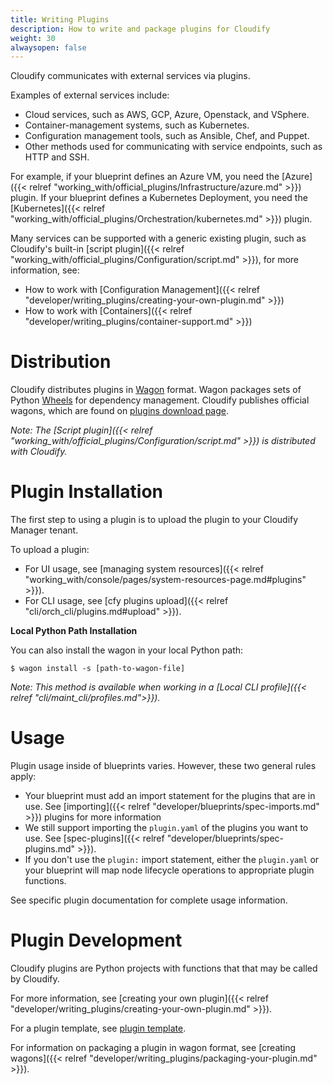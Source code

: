 ```yaml
---
title: Writing Plugins
description: How to write and package plugins for Cloudify
weight: 30
alwaysopen: false
---
```


Cloudify communicates with external services via plugins.

Examples of external services include:

- Cloud services, such as AWS, GCP, Azure, Openstack, and VSphere.
- Container-management systems, such as Kubernetes.
- Configuration management tools, such as Ansible, Chef, and Puppet.
- Other methods used for communicating with service endpoints, such as HTTP and SSH.

For example, if your blueprint defines an Azure VM, you need the [Azure]({{< relref "working_with/official_plugins/Infrastructure/azure.md" >}}) plugin. If your blueprint defines a Kubernetes Deployment, you need the [Kubernetes]({{< relref "working_with/official_plugins/Orchestration/kubernetes.md" >}}) plugin.

Many services can be supported with a generic existing plugin, such as Cloudify's built-in [script plugin]({{< relref "working_with/official_plugins/Configuration/script.md" >}}), for more information, see:

- How to work with [Configuration Management]({{< relref "developer/writing_plugins/creating-your-own-plugin.md" >}})
- How to work with [Containers]({{< relref "developer/writing_plugins/container-support.md" >}})


# Distribution

Cloudify distributes plugins in [Wagon](https://github.com/cloudify-cosmo/wagon/blob/master/README.md) format. Wagon packages sets of Python [Wheels](https://packaging.python.org/tutorials/distributing-packages/#wheels) for dependency management. Cloudify publishes official wagons, which are found on [plugins download page](http://cloudify.co/plugins).

_Note: The [Script plugin]({{< relref "working_with/official_plugins/Configuration/script.md" >}}) is distributed with Cloudify._


# Plugin Installation

The first step to using a plugin is to upload the plugin to your Cloudify Manager tenant.

To upload a plugin:

- For UI usage, see [managing system resources]({{< relref "working_with/console/pages/system-resources-page.md#plugins" >}}).
- For CLI usage, see [cfy plugins upload]({{< relref "cli/orch_cli/plugins.md#upload" >}}).


**Local Python Path Installation**

You can also install the wagon in your local Python path:

```
$ wagon install -s [path-to-wagon-file]
```

_Note: This method is available when working in a [Local CLI profile]({{< relref "cli/maint_cli/profiles.md">}})._


# Usage

Plugin usage inside of blueprints varies. However, these two general rules apply:

- Your blueprint must add an import statement for the plugins that are in use. See [importing]({{< relref "developer/blueprints/spec-imports.md" >}}) plugins for more information
- We still support importing the `plugin.yaml` of the plugins you want to use. See [spec-plugins]({{< relref "developer/blueprints/spec-plugins.md" >}}).
- If you don't use the `plugin:` import statement, either the `plugin.yaml` or your blueprint will map node lifecycle operations to appropriate plugin functions.

See specific plugin documentation for complete usage information. 


# Plugin Development

Cloudify plugins are Python projects with functions that that may be called by Cloudify.

For more information, see [creating your own plugin]({{< relref "developer/writing_plugins/creating-your-own-plugin.md" >}}).

For a plugin template, see [plugin template](https://github.com/cloudify-cosmo/cloudify-plugin-template).

For information on packaging a plugin in wagon format, see [creating wagons]({{< relref "developer/writing_plugins/packaging-your-plugin.md" >}}).
